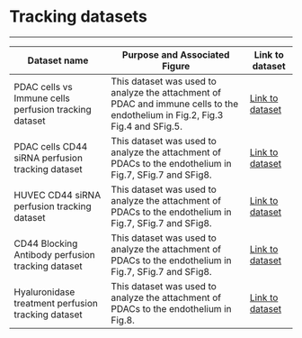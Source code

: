 # Tracking datasets
------------------
| Dataset name | Purpose and Associated Figure | Link to dataset |
|------------|-------------|-------------------------------|
| PDAC cells vs Immune cells perfusion tracking dataset | This dataset was used to analyze the attachment of PDAC and immune cells to the endothelium in Fig.2, Fig.3 Fig.4 and SFig.5. | [Link to dataset](https://doi.org/10.5281/zenodo.13643590) |
| PDAC cells CD44 siRNA perfusion tracking dataset | This dataset was used to analyze the attachment of PDACs to the endothelium in Fig.7, SFig.7 and SFig8. | [Link to dataset](https://doi.org/10.5281/zenodo.13379627) |
| HUVEC CD44 siRNA perfusion tracking dataset | This dataset was used to analyze the attachment of PDACs to the endothelium in Fig.7, SFig.7 and SFig8. | [Link to dataset](https://doi.org/10.5281/zenodo.13377961) |
| CD44 Blocking Antibody perfusion tracking dataset | This dataset was used to analyze the attachment of PDACs to the endothelium in Fig.7, SFig.7 and SFig8. | [Link to dataset](https://doi.org/10.5281/zenodo.13584215) |
| Hyaluronidase treatment perfusion tracking dataset | This dataset was used to analyze the attachment of PDACs to the endothelium in Fig.8. | [Link to dataset](https://doi.org/10.5281/zenodo.13627037) |
